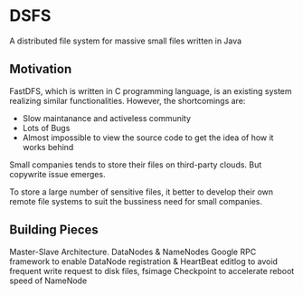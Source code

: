 # DSFS
A distributed file system for massive small files written in Java


## Motivation

FastDFS, which is written in C programming language, is an existing system realizing similar functionalities. However, the shortcomings are:

- Slow maintanance and activeless community
- Lots of Bugs
- Almost impossible to view the source code to get the idea of how it works behind

Small companies tends to store their files on third-party clouds. But copywrite issue emerges. 

To store a large number of sensitive files, it better to develop their own remote file systems to suit the bussiness need for small companies.


## Building Pieces

Master-Slave Architecture. DataNodes & NameNodes
Google RPC framework to enable DataNode registration & HeartBeat
editlog to avoid frequent write request to disk files, fsimage Checkpoint to accelerate reboot speed of NameNode
